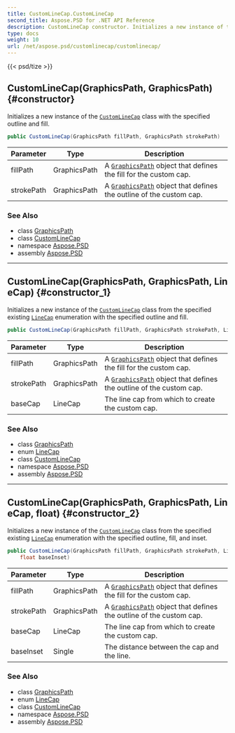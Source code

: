 ```yaml
---
title: CustomLineCap.CustomLineCap
second_title: Aspose.PSD for .NET API Reference
description: CustomLineCap constructor. Initializes a new instance of the CustomLineCap class with the specified outline and fill
type: docs
weight: 10
url: /net/aspose.psd/customlinecap/customlinecap/
---
```

{{< psd/tize >}}
## CustomLineCap(GraphicsPath, GraphicsPath) {#constructor}

Initializes a new instance of the [`CustomLineCap`](../) class with the specified outline and fill.

```csharp
public CustomLineCap(GraphicsPath fillPath, GraphicsPath strokePath)
```

| Parameter | Type | Description |
| --- | --- | --- |
| fillPath | GraphicsPath | A [`GraphicsPath`](../../graphicspath/) object that defines the fill for the custom cap. |
| strokePath | GraphicsPath | A [`GraphicsPath`](../../graphicspath/) object that defines the outline of the custom cap. |

### See Also

* class [GraphicsPath](../../graphicspath/)
* class [CustomLineCap](../)
* namespace [Aspose.PSD](../../../aspose.psd/)
* assembly [Aspose.PSD](../../../)

---

## CustomLineCap(GraphicsPath, GraphicsPath, LineCap) {#constructor_1}

Initializes a new instance of the [`CustomLineCap`](../) class from the specified existing [`LineCap`](../../linecap/) enumeration with the specified outline and fill.

```csharp
public CustomLineCap(GraphicsPath fillPath, GraphicsPath strokePath, LineCap baseCap)
```

| Parameter | Type | Description |
| --- | --- | --- |
| fillPath | GraphicsPath | A [`GraphicsPath`](../../graphicspath/) object that defines the fill for the custom cap. |
| strokePath | GraphicsPath | A [`GraphicsPath`](../../graphicspath/) object that defines the outline of the custom cap. |
| baseCap | LineCap | The line cap from which to create the custom cap. |

### See Also

* class [GraphicsPath](../../graphicspath/)
* enum [LineCap](../../linecap/)
* class [CustomLineCap](../)
* namespace [Aspose.PSD](../../../aspose.psd/)
* assembly [Aspose.PSD](../../../)

---

## CustomLineCap(GraphicsPath, GraphicsPath, LineCap, float) {#constructor_2}

Initializes a new instance of the [`CustomLineCap`](../) class from the specified existing [`LineCap`](../../linecap/) enumeration with the specified outline, fill, and inset.

```csharp
public CustomLineCap(GraphicsPath fillPath, GraphicsPath strokePath, LineCap baseCap, 
    float baseInset)
```

| Parameter | Type | Description |
| --- | --- | --- |
| fillPath | GraphicsPath | A [`GraphicsPath`](../../graphicspath/) object that defines the fill for the custom cap. |
| strokePath | GraphicsPath | A [`GraphicsPath`](../../graphicspath/) object that defines the outline of the custom cap. |
| baseCap | LineCap | The line cap from which to create the custom cap. |
| baseInset | Single | The distance between the cap and the line. |

### See Also

* class [GraphicsPath](../../graphicspath/)
* enum [LineCap](../../linecap/)
* class [CustomLineCap](../)
* namespace [Aspose.PSD](../../../aspose.psd/)
* assembly [Aspose.PSD](../../../)


